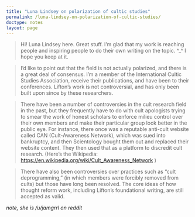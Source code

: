 ```yaml
---
title: "Luna Lindsey on polarization of cultic studies"
permalink: /luna-lindsey-on-polarization-of-cultic-studies/
doctype: notes
layout: page
---
```


> Hi! Luna Lindsey here. Great stuff. I’m glad that my work is reaching people and inspiring people to do their own writing on the topic. ^\_^ I hope you keep at it.

> I’d like to point out that the field is not actually polarized, and there is a great deal of consensus. I’m a member of the International Cultic Studies Association, receive their publications, and have been to their conferences. Lifton’s work is not controversial, and has only been built upon since by these researchers.

> There have been a number of controversies in the cult research field in the past, but they frequently have to do with cult apologists trying to smear the work of honest scholars to enforce milieu control over their own members and make their particular group look better in the public eye. For instance, there once was a reputable anti-cult website called CAN (Cult-Awareness Network), which was sued into bankruptcy, and then Scientology bought them out and replaced their website content. They then used that as a platform to discredit cult research. (Here’s the Wikipedia: https://en.wikipedia.org/wiki/Cult_Awareness_Network )

> There have also been controversies over practices such as “cult deprogramming,” (in which
members were forcibly removed from cults) but those have long been resolved. The core ideas of how thought reform work, including Lifton’s foundational writing, are still accepted as valid.

_note, she is /u/jamgrrl on reddit_
